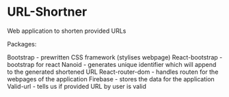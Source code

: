 # URL-Shortner
 Web application to shorten provided URLs
 
 Packages:

 Bootstrap - prewritten CSS framework (stylises webpage)
 React-bootstrap - bootstrap for react
 Nanoid - generates unique identifier which will append to the generated shortened URL
 React-router-dom - handles routen for the webpages of the application
 Firebase - stores the data for the application
 Valid-url - tells us if provided URL by user is valid

